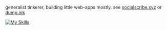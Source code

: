 generalist tinkerer, building little web-apps mostly. see [socialscribe.xyz](https://socialscribe.xyz) or [dump.ink](https://dump.ink/)

[![My Skills](https://skillicons.dev/icons?i=js,css,bootstrap,tailwind,html,py,django,flask,fastapi,svelte,c,cloudflare,firebase,supabase,webflow,wordpress,figma,bash,git,regex,raspberrypi,arduino)](https://skillicons.dev)
